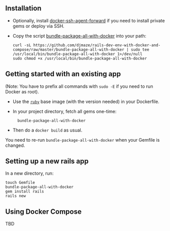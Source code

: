 ## Installation

* Optionally, install [docker-ssh-agent-forward](https://github.com/djmaze/docker-ssh-agent-forward) if you need to install private gems or deploy via SSH.
* Copy the script [bundle-package-all-with-docker](bundle-package-all-with-docker) into your path:

      curl -sL https://github.com/djmaze/rails-dev-env-with-docker-and-compose/raw/master/bundle-package-all-with-docker | sudo tee /usr/local/bin/bundle-package-all-with-docker 1>/dev/null
      sudo chmod +x /usr/local/bin/bundle-package-all-with-docker

## Getting started with an existing app

(Note: You have to prefix all commands with `sudo -E` if you need to run Docker as root).

* Use the [`ruby`](https://hub.docker.com/_/ruby/) base image (with the version needed) in your Dockerfile.

* In your project directory, fetch all gems one-time:

        bundle-package-all-with-docker

* Then do a `docker build` as usual.

You need to re-run `bundle-package-all-with-docker` when your Gemfile is changed.

## Setting up a new rails app

In a new directory, run:

    touch Gemfile
    bundle-package-all-with-docker
    gem install rails
    rails new

## Using Docker Compose

TBD

